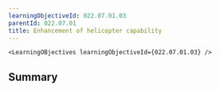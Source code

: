 ```yaml
---
learningObjectiveId: 022.07.01.03
parentId: 022.07.01
title: Enhancement of helicopter capability
---
```


```tsx eval
<LearningOBjectives learningObjectiveId={022.07.01.03} />
```

## Summary
